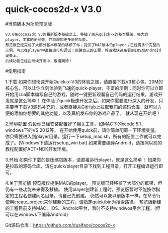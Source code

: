 quick-cocos2d-x V3.0
=========

#当前版本为功能预览版

    V3.0在cocos2dx V3的最新版本基础之上，移植了原来quick-x的基本框架、强大的player、丰富的示例等，并将增加更多新的功能。
    预览版已经完成了大部分基本框架的移植工作；提供了MAC版本的player；已经有多个完整的示例，可以在player中直接运行和调试；创建自己的工程，将游戏快速布署到IOS及Android设备上。
    后续功能已经在继续开发中，敬请期待！
    
#使用指南

1.下载
    如果你想快速开始Quick-x-V3的体验之旅，请直接下载V3核心包。20M的核心包，可以让你立刻体验到飞速的quick-player，丰富的示例；同时你可以立即开始用Lua脚本编写自己的游戏，随时一键更新观看自己代码的运行结果，游戏开发就是这么简单！
    在体验了quick极速开发之后，如果你需要进行深入的开发，只需要再下载V3源码补充包，或者直接从GitHub上拉取我们的源码仓库，就可以方便的添加你想要的其他功能，以及真机发布你的游戏产品了。
    就从现在开始吧！
    
2.环境配置
    假设你已经安装配置好了相关工具，如MAC下的xcode 5.1、windows下的VS 2012等。
    在开始使用quick前，请你简单配置一下环境变量。
    你只需要进入到player目录，运行一下setup_mac.sh，所有的配置工作就可以完成了。(Windows下请运行setup_win.bat)
    如果需要编译Android，请按照以前的教程配置好ADT+NDK开发环境。
    
3.开始
    如果你下载的是压缩包版本，请直接运行player，就是这么简单！
    如果你是拉取的源码仓库，请在quick/player目录下找到工程目录，打开工程编译运行即可。
    
4.关于预览版
    预览版仅提供MAC的player。
    预览版已经移植了大部分的框架，但仍有一些功能未来得及移植。
    使用player创建新工程时，预览版暂时不能按你指定的工程名创建同名目录，请自己先创建。
    仍然可以象以前版本一样，在命令行使用create_project来创建新的工程。请指定quick/bin为搜索路径。
    预览版新建的工程目前支持MAC、IOS、Android平台，暂时不支持windwos平台工程。(但可以在windows下编译Android)
    
Git源码仓库：https://github.com/dualface/cocos2d-x
